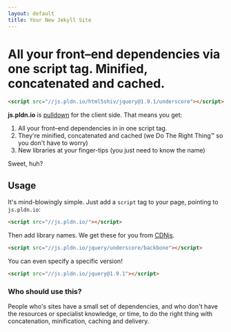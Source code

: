 ```yaml
---
layout: default
title: Your New Jekyll Site
---
```


# All your front–end dependencies via one script tag. Minified, concatenated and cached.</h1>

```html
<script src="//js.pldn.io/html5shiv/jquery@1.9.1/underscore"></script>
```

**js.pldn.io** is [pulldown](https://github.com/jackfranklin/pulldown) for the client side. That means you get:

1. All your front–end dependencies in in one script tag.
2. They're minified, concatenated and cached (we Do The Right Thing™ so you don't have to worry)
3. New libraries at your finger-tips (you just need to know the name)

Sweet, huh?

## Usage

It's mind-blowingly simple. Just add a `script` tag to your page, pointing to `js.pldn.io`:

```html
<script src="//js.pldn.io/"></script>
```

Then add library names. We get these for you from [CDNjs](http://cdnjs.com/).

```html
<script src="//js.pldn.io/jquery/underscore/backbone"></script>
```

You can even specify a specific version!


```html
<script src="//js.pldn.io/jquery@1.9.1"></script>
```

### Who should use this?

People who's sites have a small set of dependencies, and who don't have the resources or specialist knowledge, or time, to do the right thing with concatenation, minification, caching and delivery.

  <!-- <ul class="posts">
    {% for post in site.posts %}
      <li><span>{{ post.date | date_to_string }}</span> &raquo; <a href="{{ post.url }}">{{ post.title }}</a></li>
    {% endfor %}
  </ul> -->
